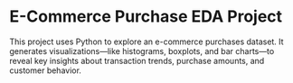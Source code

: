 # E-Commerce Purchase EDA Project

This project uses Python to explore an e-commerce purchases dataset. It generates visualizations—like histograms, boxplots, and bar charts—to reveal key insights about transaction trends, purchase amounts, and customer behavior.
